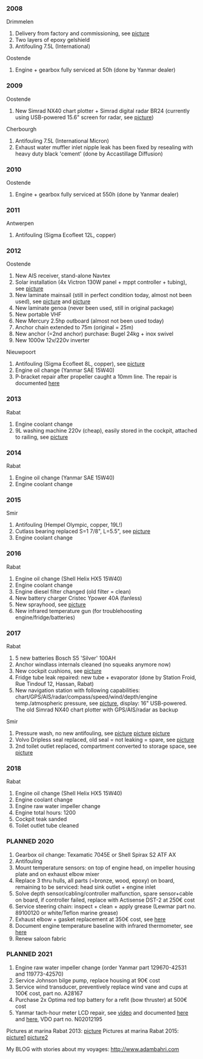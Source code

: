 ### 2008

Drimmelen

  1. Delivery from factory and commissioning, see [picture](https://www.adambahri.com/myboat#nagelnieuw)
  2. Two layers of epoxy gelshield
  3. Antifouling 7.5L (International)

Oostende

 1. Engine + gearbox fully serviced at 50h (done by Yanmar dealer)

### 2009

Oostende

 1. New Simrad NX40 chart plotter + Simrad digital radar BR24 (currently using USB-powered 15.6" screen for radar, see [picture](pictures/NUCNavstation.jpg))

Cherbourgh

 1. Antifouling 7.5L (International Micron)
 2. Exhaust water muffler inlet nipple leak has been fixed by resealing with heavy duty black 'cement' (done by Accastillage Diffusion)

### 2010

Oostende

 1. Engine + gearbox fully serviced at 550h (done by Yanmar dealer)

### 2011

Antwerpen

 1. Antifouling (Sigma Ecofleet 12L, copper)

### 2012

Oostende

 1. New AIS receiver, stand-alone Navtex
 2. Solar installation (4x Victron 130W panel + mppt controller + tubing), see [picture](pictures/solar.jpg)
 3. New laminate mainsail (still in perfect condition today, almost not been used), see [picture](pictures/sailing04.jpg) and [picture](pictures/sailing03.jpg)
 4. New laminate genoa (never been used, still in original package)
 5. New portable VHF
 6. New Mercury 2.5hp outboard (almost not been used today)
 7. Anchor chain extended to 75m (original = 25m)
 8. New anchor (=2nd anchor) purchase: Bugel 24kg + inox swivel
 9. New 1000w 12v/220v inverter

Nieuwpoort

 1. Antifouling (Sigma Ecofleet 8L, copper), see [picture](pictures/maintenance.jpg)
 2. Engine oil change (Yanmar SAE 15W40)
 3. P-bracket repair after propeller caught a 10mm line. The repair is documented [here](http://jeanneau.proboards.com/thread/4797/leak-bracket-joint-after-line)

### 2013

Rabat

 1. Engine coolant change
 2. 9L washing machine 220v (cheap), easily stored in the cockpit, attached to railing, see [picture](pictures/tanger2017.jpg)

### 2014

Rabat

 1. Engine oil change (Yanmar SAE 15W40)
 2. Engine coolant change

### 2015

Smir

 1. Antifouling (Hempel Olympic, copper, 19L!)
 2. Cutlass bearing replaced S=1 7/8", L=5.5", see [picture](pictures/cutlass.jpg)
 3. Engine coolant change

### 2016

Rabat

 1. Engine oil change (Shell Helix HX5 15W40)
 2. Engine coolant change
 3. Engine diesel filter changed (old filter = clean)
 4. New battery charger Cristec Ypower 40A (fanless)
 5. New sprayhood, see [picture](pictures/tanger2017.jpg)
 6. New infrared temperature gun (for troublehoosting engine/fridge/batteries)

### 2017

Rabat

 1. 5 new batteries Bosch S5 'Silver' 100AH
 2. Anchor windlass internals cleaned (no squeaks anymore now)
 3. New cockpit cushions, see [picture](pictures/albughaz2017.jpg)
 4. Fridge tube leak repaired: new tube + evaporator (done by Station Froid, Rue Tindouf 12, Hassan, Rabat)
 5. New navigation station with following capabilities: chart/GPS/AIS/radar/compass/speed/wind/depth/engine temp./atmospheric pressure, see [picture](pictures/NUCNavstation.jpg), display: 16" USB-powered. The old Simrad NX40 chart plotter with GPS/AIS/radar as backup

Smir

 1. Pressure wash, no new antifouling, see [picture](pictures/maintenance2017bakboord.jpg) [picture](pictures/maintenance2017schroef.jpg) [picture](pictures/maintenance2017stuurboord.jpg)
 2. Volvo Dripless seal replaced, old seal = not leaking = spare, see [picture](pictures/schroefas-plaatsen2.jpg)
 3. 2nd toilet outlet replaced, compartment converted to storage space, see [picture](pictures/rompdoorvoer-2de-toilet.jpg)

### 2018

Rabat

 1. Engine oil change (Shell Helix HX5 15W40)
 2. Engine coolant change
 3. Engine raw water impeller change
 4. Engine total hours: 1200
 5. Cockpit teak sanded
 6. Toilet outlet tube cleaned

### PLANNED 2020

 1. Gearbox oil change: Texamatic 7045E or Shell Spirax S2 ATF AX 
 2. Antifouling
 3. Mount temperature sensors: on top of engine head, on impeller housing plate and on exhaust elbow mixer
 4. Replace 3 thru hulls, all parts (=bronze, wood, epoxy) on board, remaining to be serviced: head sink outlet + engine inlet
 5. Solve depth sensor/cabling/controller malfunction, spare sensor+cable on board, if controller failed, replace with Actisense DST-2 at 250€ cost
 6. Service steering chain: inspect + clean + apply grease (Lewmar part no. 89100120 or white/Teflon marine grease)
 7. Exhaust elbow + gasket replacement at 350€ cost, see [here](https://www.ebay.co.uk/itm/L3P-Stainless-Steel-Exhaust-Mixing-Elbow-Replaces-Yanmar-4JH-129671-13552-/232300760705)
 8. Document engine temperature baseline with infrared thermometer, see [here](http://www.pbase.com/mainecruising/engine_temp)
 9. Renew saloon fabric
 
### PLANNED 2021
 
 1. Engine raw water impeller change (order Yanmar part 129670-42531 and 119773-42570)
 2. Service Johnson bilge pump, replace housing at 90€ cost
 3. Service wind transducer, preventively replace wind vane and cups at 100€ cost, part no. A28167
 4. Purchase 2x Optima red top battery for a refit (bow thruster) at 500€ cost
 5. Yanmar tach-hour meter LCD repair, see [video](https://www.youtube.com/watch?v=eldRUU7qc2Y) and documented [here](https://forums.sailboatowners.com/index.php?attachments/repair-of-yanmar-tach-updated-pdf.59966) and [here](http://www.ourboat.net/cruising-blog/62-vdo-engine-hours-tacho-repair), VDO part no. N02012195

Pictures at marina Rabat 2013: [picture](http://www.akdn.org/sites/akdn/files/media/institutions/aga_khan_trust_for_culture/aga_khan_award_for_architecture/akaa2013-hassan_ii_bridge-morocco-02.jpg)
Pictures at marina Rabat 2015: [picture1](https://farm1.staticflickr.com/606/21040956586_40c783ca7a_o.jpg)
 [picture2](https://farm6.staticflickr.com/5826/20446117753_96da7a6efa_o.jpg)

My BLOG with stories about my voyages: http://www.adambahri.com
